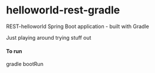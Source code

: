 # helloworld-rest-gradle
REST-helloworld Spring Boot application - built with Gradle

Just playing around trying stuff out 

#### To run 
gradle bootRun 
